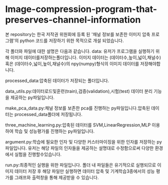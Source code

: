 # Image-compression-program-that-preserves-channel-information
본 repository는 한국 저작권 위원회에 등록 된 '채널 정보를 보존한 이미지 압축 프로그램'의 python 코드를 저장하기 위한 목적으로 개설 되었습니다.

각 폴더와 파일에 대한 설명은 다음과 같습니다.
data: 유저가 프로그램을 실행하기 위해 이미지 데이터를저장하는폴더입니다.
이미지 데이터는 (데이터수,높이,넓이,채널수) 혹은 (데이터수,넓이,높이,채널수)의 npy(numpy)형식의 이미지 데이터를 저장해야합니다.

processed_data:압축된 데이터가 저장되는 폴더입니다.

data_utils.py:데이터로드및훈련(train),검증(validation),시험(test) 데이터 분리 기능을 제공하는 py파일입니다.

make_pca_data.py:채널 정보를 보존한 pca를 진행하는 py파일입니다.압축된 데이터는 processed_data폴더에 저장됩니다.

three_machine_learning.py:압축된 데이터를 SVM,LinearRegression,MLP 이용하여 학습 및 성능평가를 진행하는 py파일입니다.

argument.py:학습에 필요한 인자 및 다양한 커스터마이징을 위한 인자를 저장하는 py파일입니다.
유저는 해당 파일의 인자들을 제공하는 설명대로 수정함으로써 다양한 환경에서 실험을 진행할수있습니다.

run.py:최종적인 실행을 위한 파일입니다.
폴더 내 파일들은 유기적으로 실행되므로 이미지 데이터 저장 후 해당 파일만 실행하면 데이터 압축 및 기계학습3종에서의 성능 평가를 그래프와 출력창을 통해 제공받을 수 있습니다.

